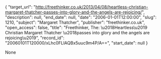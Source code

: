 {
  "target_url": "http://freethinker.co.uk/2013/04/08/heartless-christian-margaret-thatcher-passes-into-glory-and-the-angels-are-rejoicing/", 
  "description": null, 
  "end_date": null, 
  "date": "2006-01-01T12:00:00", 
  "slug": 1210, 
  "subject": "Margaret Thatcher", 
  "publisher": "freethinker.co.uk", 
  "open_access": false, 
  "title": "Freethinker, The: \u2018Heartless\u2019 Christian Margaret Thatcher \u2018passes into glory and the angels are rejoicing\u2019", 
  "record_id": "20060101T120000/xLhc0FLlAQBx5uuc9m4P/A==", 
  "start_date": null
}

None